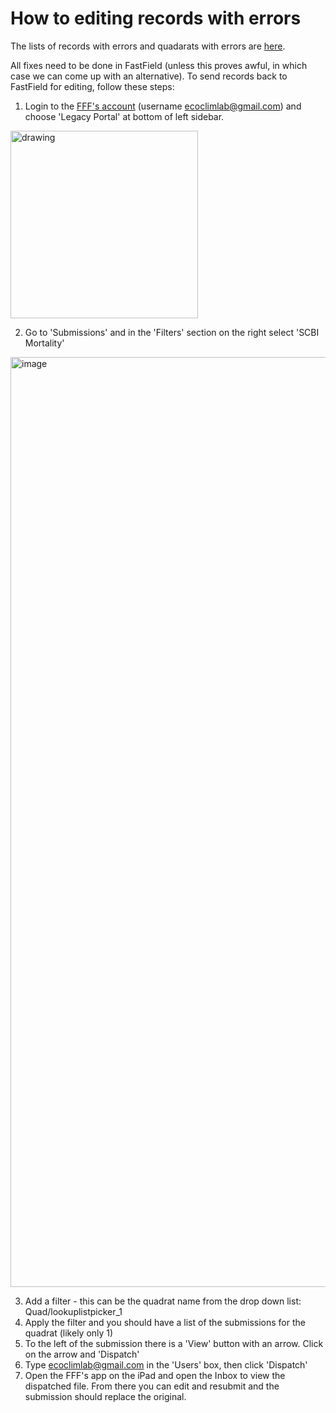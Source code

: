 # How to editing records with errors

The lists of records with errors and quadarats with errors are [here](https://github.com/SCBI-ForestGEO/SCBImortality/tree/main/testthat/reports/requires_field_fix).

All fixes need to be done in FastField (unless this proves awful, in which case we can come up with an alternative). To send records back to FastField for editing, follow these steps:

1. Login to the [FFF's account](https://manage.fastfieldforms.com/Account/Login) (username ecoclimlab@gmail.com) and choose 'Legacy Portal' at bottom of left sidebar.

<img src="https://user-images.githubusercontent.com/6355854/124400940-2bce3f80-dcf4-11eb-8660-ec6004f38968.png" alt="drawing" width="300"/>


2. Go to 'Submissions' and in the 'Filters' section on the right select 'SCBI Mortality'
 <img width="1488" alt="image" src="https://user-images.githubusercontent.com/6355854/124400980-764fbc00-dcf4-11eb-9be2-d636b2082b87.png">

3. Add a filter - this can be the quadrat name from the drop down list: Quad/lookuplistpicker_1
6. Apply the filter and you should have a list of the submissions for the quadrat (likely only 1)
7. To the left of the submission there is a 'View' button with an arrow. Click on the arrow and 'Dispatch'
8. Type ecoclimlab@gmail.com in the 'Users' box, then click 'Dispatch'
9. Open the FFF's app on the iPad and open the Inbox to view the dispatched file. From there you can edit and resubmit and the submission should replace the original.
